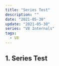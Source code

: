 ```yaml
---
title: "Series Test"
description: ""
date: "2021-05-30"
update: "2021-05-30"
series: "V8 Internals"
tags:
  - V8
---
```

## 1. Series Test